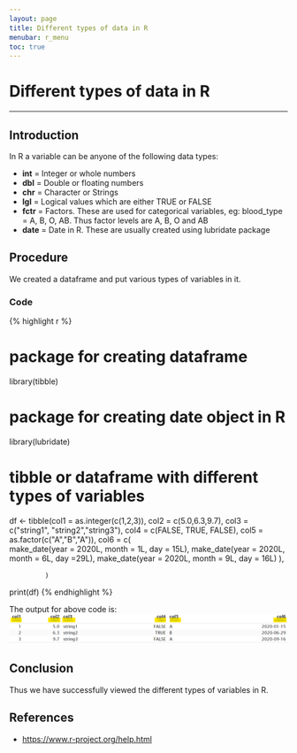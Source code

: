 ```yaml
---
layout: page
title: Different types of data in R
menubar: r_menu
toc: true
---
```


# Different types of data in R

-----------------------------------------------------------------------------------------

## Introduction

In R a variable can be anyone of the following data types:
- **int** = Integer or whole numbers
- **dbl** = Double or floating numbers
- **chr** = Character or Strings
- **lgl** = Logical values which are either TRUE or FALSE
- **fctr** = Factors. These are used for categorical variables, eg: blood_type = A, B, O, AB. Thus factor levels are A, B, O and AB
- **date** = Date in R. These are usually created using lubridate package

## Procedure

We created a dataframe and put various types of variables in it.

### Code
{% highlight r %} 
# package for creating dataframe
library(tibble) 
# package for creating date object in R
library(lubridate)

# tibble or dataframe with different types of variables
df <- tibble(col1 = as.integer(c(1,2,3)), 
             col2 = c(5.0,6.3,9.7), 
             col3 = c("string1", "string2","string3"),
             col4 = c(FALSE, TRUE, FALSE),
             col5 = as.factor(c("A","B","A")),
             col6 = c(             
               make_date(year = 2020L, month = 1L, day = 15L),
               make_date(year = 2020L, month = 6L, day =29L),
               make_date(year = 2020L, month = 9L, day = 16L)
             ),
             
             )
print(df)
{% endhighlight %}

The output for above code is:
![variables](variables.png)

## Conclusion

Thus we have successfully viewed the different types of variables in R.

## References

- https://www.r-project.org/help.html